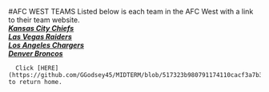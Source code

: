 #AFC WEST TEAMS 
Listed below is each team in the AFC West with a link to their team website.  
[**_Kansas City Chiefs_**]( https://www.chiefs.com/)   
[**_Las Vegas Raiders_**](https://www.raiders.com/)  
[**_Los Angeles Chargers_**](https://www.chargers.com/)  
[**_Denver Broncos_**](https://www.denverbroncos.com/)    
  
    
      
      Click [HERE](https://github.com/GGodsey45/MIDTERM/blob/517323b980791174110cacf3a7b33e407246909e/README.md) to return home.
